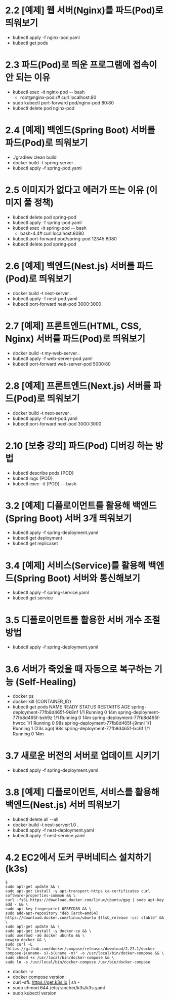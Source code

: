 # 2.2 [예제] 웹 서버(Nginx)를 파드(Pod)로 띄워보기

- kubectl apply -f nginx-pod.yaml
- kubectl get pods

# 2.3 파드(Pod)로 띄운 프로그램에 접속이 안 되는 이유

- kubectl exec -it nginx-pod -- bash
  - root@nginx-pod:/# curl localhost:80
- sudo kubectl port-forward pod/nginx-pod 80:80
- kubectl delete pod nginx-pod

# 2.4 [예제] 백엔드(Spring Boot) 서버를 파드(Pod)로 띄워보기

- ./gradlew clean build
- docker build -t spring-server .
- kubectl apply -f spring-pod.yaml

# 2.5 이미지가 없다고 에러가 뜨는 이유 (이미지 풀 정책)

- kubectl delete pod spring-pod
- kubectl apply -f spring-pod.yaml
- kubectl exec -it spring-pod -- bash
  - bash-4.4# curl localhost:8080
- kubectl port-forward pod/spring-pod 12345:8080
- kubectl delete pod spring-pod

# 2.6 [예제] 백엔드(Nest.js) 서버를 파드(Pod)로 띄워보기

- docker build -t nest-server .
- kubectl apply -f nest-pod.yaml
- kubectl port-forward nest-pod 3000:3000

# 2.7 [예제] 프론트엔드(HTML, CSS, Nginx) 서버를 파드(Pod)로 띄워보기

- docker build -t my-web-server .
- kubectl apply -f web-server-pod.yaml
- kubectl port-forward web-server-pod 5000:80

# 2.8 [예제] 프론트엔드(Next.js) 서버를 파드(Pod)로 띄워보기

- docker build -t next-server .
- kubectl apply -f next-pod.yaml
- kubectl port-forward next-pod 3000:3000

# 2.10 [보충 강의] 파드(Pod) 디버깅 하는 방법

- kubectl describe pods {POD}
- kubectl logs {POD}
- kubectl exec -it {POD} -- bash

# 3.2 [예제] 디플로이먼트를 활용해 백엔드(Spring Boot) 서버 3개 띄워보기

- kubectl apply -f spring-deployment.yaml
- kubectl get deployment
- kubectl get replicaset

# 3.4 [예제] 서비스(Service)를 활용해 백엔드(Spring Boot) 서버와 통신해보기

- kubectl apply -f spring-service.yaml
- kubectl get service

# 3.5 디플로이먼트를 활용한 서버 개수 조절 방법

- kubectl apply -f spring-deployment.yaml

# 3.6 서버가 죽었을 때 자동으로 복구하는 기능 (Self-Healing)

- docker ps
- docker kill {CONTAINER_ID}
- kubectl get pods
  NAME READY STATUS RESTARTS AGE
  spring-deployment-77fb8d465f-9k8nf 1/1 Running 0 14m
  spring-deployment-77fb8d465f-bxh9z 1/1 Running 0 14m
  spring-deployment-77fb8d465f-hwrcc 1/1 Running 0 98s
  spring-deployment-77fb8d465f-j9mnl 1/1 Running 1 (23s ago) 98s
  spring-deployment-77fb8d465f-lxc6f 1/1 Running 0 14m

# 3.7 새로운 버전의 서버로 업데이트 시키기

- kubectl apply -f spring-deployment.yaml

# 3.8 [예제] 디플로이먼트, 서비스를 활용해 백엔드(Nest.js) 서버 띄워보기

- kubectl delete all --all
- docker build -t nest-server:1.0 .
- kubectl apply -f nest-deployment.yaml
- kubectl apply -f nest-service.yaml

# 4.2 EC2에서 도커 쿠버네티스 설치하기(k3s)

```
$
sudo apt-get update && \
sudo apt-get install -y apt-transport-https ca-certificates curl software-properties-common && \
curl -fsSL https://download.docker.com/linux/ubuntu/gpg | sudo apt-key add - && \
sudo apt-key fingerprint 0EBFCD88 && \
sudo add-apt-repository "deb [arch=amd64] https://download.docker.com/linux/ubuntu $(lsb_release -cs) stable" && \
sudo apt-get update && \
sudo apt-get install -y docker-ce && \
sudo usermod -aG docker ubuntu && \
newgrp docker && \
sudo curl -L "https://github.com/docker/compose/releases/download/2.27.1/docker-compose-$(uname- s)-$(uname -m)" -o /usr/local/bin/docker-compose && \
sudo chmod +x /usr/local/bin/docker-compose && \
sudo ln -s /usr/local/bin/docker-compose /usr/bin/docker-compose
```

- docker -v
- docker compose version
- curl -sfL https://get.k3s.io | sh -
- sudo chmod 644 /etc/rancher/k3s/k3s.yaml
- sudo kubectl version
